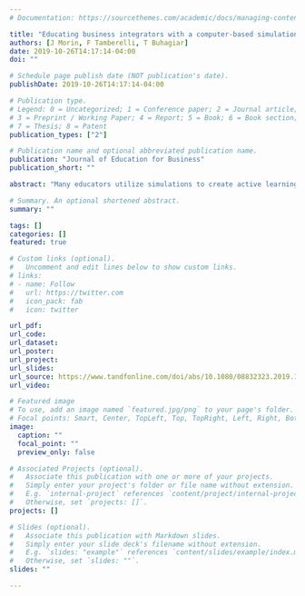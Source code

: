 ```yaml
---
# Documentation: https://sourcethemes.com/academic/docs/managing-content/

title: "Educating business integrators with a computer-based simulation game in the flipped classroom"
authors: [J Morin, F Tamberelli, T Buhagiar]
date: 2019-10-26T14:17:14-04:00
doi: ""

# Schedule page publish date (NOT publication's date).
publishDate: 2019-10-26T14:17:14-04:00

# Publication type.
# Legend: 0 = Uncategorized; 1 = Conference paper; 2 = Journal article;
# 3 = Preprint / Working Paper; 4 = Report; 5 = Book; 6 = Book section;
# 7 = Thesis; 8 = Patent
publication_types: ["2"]

# Publication name and optional abbreviated publication name.
publication: "Journal of Education for Business"
publication_short: ""

abstract: "Many educators utilize simulations to create active learning environments suitable for learning outcome achievement and soft skill development, which are critical for student success in the workforce. However, many educators focus primarily on affective benefits of simulations, such as engagement and motivation, rather than cognitive impacts, such as business knowledge attainment. The authors share favorable results of a quasi-experimental study with large sample (n = 206) that measured cognitive gains through pretest and posttest assessments of simulation game learners in a business finance, flipped classroom, course. Additionally, the authors discuss valuable contextual factors surrounding their study, including the curriculum, course, and flipped classroom approach."

# Summary. An optional shortened abstract.
summary: ""

tags: []
categories: []
featured: true

# Custom links (optional).
#   Uncomment and edit lines below to show custom links.
# links:
# - name: Follow
#   url: https://twitter.com
#   icon_pack: fab
#   icon: twitter

url_pdf:
url_code:
url_dataset:
url_poster:
url_project:
url_slides:
url_source: https://www.tandfonline.com/doi/abs/10.1080/08832323.2019.1613951
url_video:

# Featured image
# To use, add an image named `featured.jpg/png` to your page's folder.
# Focal points: Smart, Center, TopLeft, Top, TopRight, Left, Right, BottomLeft, Bottom, BottomRight.
image:
  caption: ""
  focal_point: ""
  preview_only: false

# Associated Projects (optional).
#   Associate this publication with one or more of your projects.
#   Simply enter your project's folder or file name without extension.
#   E.g. `internal-project` references `content/project/internal-project/index.md`.
#   Otherwise, set `projects: []`.
projects: []

# Slides (optional).
#   Associate this publication with Markdown slides.
#   Simply enter your slide deck's filename without extension.
#   E.g. `slides: "example"` references `content/slides/example/index.md`.
#   Otherwise, set `slides: ""`.
slides: ""

---
```


